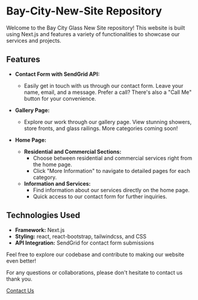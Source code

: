 # Bay-City-New-Site Repository

Welcome to the Bay City Glass New Site repository! This website is built using Next.js and features a variety of functionalities to showcase our services and projects.

## Features

- **Contact Form with SendGrid API:**

  - Easily get in touch with us through our contact form. Leave your name, email, and a message. Prefer a call? There's also a "Call Me" button for your convenience.

- **Gallery Page:**

  - Explore our work through our gallery page. View stunning showers, store fronts, and glass railings. More categories coming soon!

- **Home Page:**
  - **Residential and Commercial Sections:**
    - Choose between residential and commercial services right from the home page.
    - Click "More Information" to navigate to detailed pages for each category.
  - **Information and Services:**
    - Find information about our services directly on the home page.
    - Quick access to our contact form for further inquiries.

## Technologies Used

- **Framework:** Next.js
- **Styling:** react, react-bootstrap, tailwindcss, and CSS
- **API Integration:** SendGrid for contact form submissions

Feel free to explore our codebase and contribute to making our website even better!

For any questions or collaborations, please don't hesitate to contact us thank you.

[Contact Us](https://www.baycitygeneralglass.net/contact)
